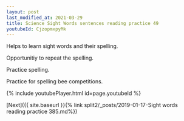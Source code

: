 ```yaml
---
layout: post
last_modified_at: 2021-03-29
title: Science Sight Words sentences reading practice 49
youtubeId: CjzopmxpyMk
---
```

 
 
Helps to learn sight words and their spelling.

Opportunitiy to repeat the spelling. 

Practice spelling. 
 
Practice for spelling bee competitions. 
 
{% include youtubePlayer.html id=page.youtubeId %}
 
 

[Next]({{ site.baseurl }}{% link  split2/_posts/2019-01-17-Sight words reading practice 385.md%})
 
